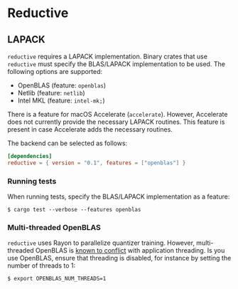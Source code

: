 # Reductive

## LAPACK

`reductive` requires a LAPACK implementation. Binary crates that use
`reductive` must specify the BLAS/LAPACK implementation to be
used. The following options are supported:

* OpenBLAS (feature: `openblas`)
* Netlib (feature: `netlib`)
* Intel MKL (feature: `intel-mk;`)

There is a feature for macOS Accelerate (`accelerate`). However,
Accelerate does not currently provide the necessary LAPACK
routines. This feature is present in case Accelerate adds the
necessary routines.

The backend can be selected as follows:

~~~toml
[dependencies]
reductive = { version = "0.1", features = ["openblas"] }
~~~

### Running tests

When running tests, specify the BLAS/LAPACK implementation as a feature:

~~~shell
$ cargo test --verbose --features openblas
~~~

### Multi-threaded OpenBLAS

`reductive` uses Rayon to parallelize quantizer training. However,
multi-threaded OpenBLAS is [known to
conflict](https://github.com/xianyi/OpenBLAS/wiki/faq#multi-threaded)
with application threading. Is you use OpenBLAS, ensure that threading
is disabled, for instance by setting the number of threads to 1:

~~~shell
$ export OPENBLAS_NUM_THREADS=1
~~~
